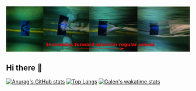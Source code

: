 ![banner](https://github.com/gang525/gang525/blob/main/ventilation.png)

## Hi there 👋

[![Anurag's GitHub stats](https://github-readme-stats.vercel.app/api?username=gang525&count_private=false&theme=algolia&show_icons=true)](https://github.com/anuraghazra/github-readme-stats)
[![Top Langs](https://github-readme-stats.vercel.app/api/top-langs/?username=gang525&theme=algolia&hide=javascript,html,css,scss&langs_count=10)](https://github.com/anuraghazra/github-readme-stats)
[![Galen's wakatime stats](https://github-readme-stats.vercel.app/api/wakatime?username=gang)](https://github.com/anuraghazra/github-readme-stats)
